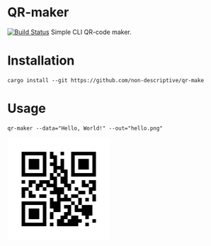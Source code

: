 # QR-maker
[![Build Status](https://travis-ci.org/non-descriptive/qr-maker.svg?branch=master)](https://travis-ci.org/non-descriptive/qr-maker)
Simple CLI QR-code maker.

# Installation

```
cargo install --git https://github.com/non-descriptive/qr-make
```

# Usage
```
qr-maker --data="Hello, World!" --out="hello.png"
```

![hello](hello.png)
